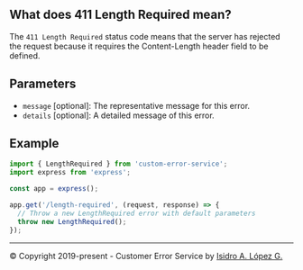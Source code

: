 ## What does 411 Length Required mean?

The `411 Length Required` status code means that the server has rejected the request because it requires the Content-Length header field to be defined.

## Parameters

- `message` [optional]: The representative message for this error.
- `details` [optional]: A detailed message of this error.

## Example

```javascript
import { LengthRequired } from 'custom-error-service';
import express from 'express';

const app = express();

app.get('/length-required', (request, response) => {
  // Throw a new LengthRequired error with default parameters
  throw new LengthRequired();
});
```

---

&copy; Copyright 2019-present - Customer Error Service by [Isidro A. López G.](https://ialopezg.com/)
